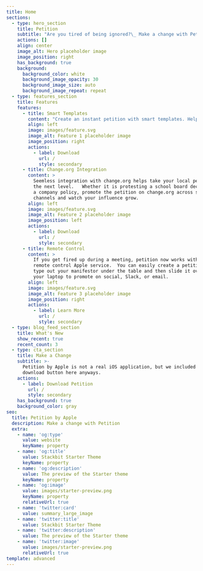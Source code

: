```yaml
---
title: Home
sections:
  - type: hero_section
    title: Petition
    subtitle: "Are you tired of being ignored?\_ Make a change with Petition by Apple."
    actions: []
    align: center
    image_alt: Hero placeholder image
    image_position: right
    has_background: true
    background:
      background_color: white
      background_image_opacity: 30
      background_image_size: auto
      background_image_repeat: repeat
  - type: features_section
    title: Features
    features:
      - title: Smart Templates
        content: "Create an instant petition with smart templates. Help your company determine who should be promoted or hired and who should be fired and why.  You have the power to create change because every company is a democracy, ruled by majority or the loudest minority.  If you don't create a petition and let your company know how you feel, you only have yourself to blame for your unhappiness.\n\nApple now uses Petition for all hiring and firing decisions, many product designs, and even answers at the Genius Bar.\_\n"
        align: left
        image: images/feature.svg
        image_alt: Feature 1 placeholder image
        image_position: right
        actions:
          - label: Download
            url: /
            style: secondary
      - title: Change.org Integration
        content: >
          Seemless integration with change.org helps take your local petition to
          the next level.   Whether it is protesting a school board decision or
          a company policy, promote the petition on change.org across social
          channels and watch your influence grow. 
        align: left
        image: images/feature.svg
        image_alt: Feature 2 placeholder image
        image_position: left
        actions:
          - label: Download
            url: /
            style: secondary
      - title: Remote Control
        content: >
          If you get fired up during a meeting, petition now works with the
          remote control Apple service.  You can easily create a petition and
          type out your manifestor under the table and then slide it over to
          your laptop to promote on social, Slack, or email.
        align: left
        image: images/feature.svg
        image_alt: Feature 3 placeholder image
        image_position: right
        actions:
          - label: Learn More
            url: /
            style: secondary
  - type: blog_feed_section
    title: What's New
    show_recent: true
    recent_count: 3
  - type: cta_section
    title: Make a Change
    subtitle: >-
      Petition by Apple is not a real iOS application, but we included a
      download button here anyways.
    actions:
      - label: Download Petition
        url: /
        style: secondary
    has_background: true
    background_color: gray
seo:
  title: Petition by Apple
  description: Make a change with Petition
  extra:
    - name: 'og:type'
      value: website
      keyName: property
    - name: 'og:title'
      value: Stackbit Starter Theme
      keyName: property
    - name: 'og:description'
      value: The preview of the Starter theme
      keyName: property
    - name: 'og:image'
      value: images/starter-preview.png
      keyName: property
      relativeUrl: true
    - name: 'twitter:card'
      value: summary_large_image
    - name: 'twitter:title'
      value: Stackbit Starter Theme
    - name: 'twitter:description'
      value: The preview of the Starter theme
    - name: 'twitter:image'
      value: images/starter-preview.png
      relativeUrl: true
template: advanced
---
```

